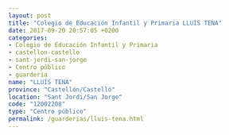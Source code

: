 ```yaml
---
layout: post
title: "Colegio de Educación Infantil y Primaria LLUÍS TENA"
date: 2017-09-20 20:57:05 +0200
categories:
- Colegio de Educación Infantil y Primaria
- castellon-castello
- sant-jordi-san-jorge
- Centro público
- guarderia
name: "LLUÍS TENA"
province: "Castellón/Castelló"
location: "Sant Jordi/San Jorge"
code: "12002208"
type: "Centro público"
permalink: /guarderias/lluis-tena.html
---
```

